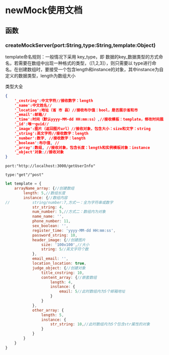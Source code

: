 # newMock使用文档

## 函数

### createMockServer(port:String,type:String,template:Object)

template命名规则：一般情况下采用 key_type，即 数据的key_数据类型的方式命名，若需要在数组中出现一种格式的类型，（[1,2,3]），则只需要以 type进行命名。在创建数组时，要接受一个包含length和instance的对象，其中instance为自定义的数据类型，length为数组大小

类型大全

```json
{
    '_cnstring':中文字符//接收数字：length
    '_name':中文姓名//
    '_location':地址（省 市 县）//接收布尔值：bool，是否展示省和市
    '_email':邮箱//
    '_time':时间（默认yyyy-MM-dd HH:mm:ss）,//接收模板：template，修改时间展示格式
    '_id':唯一guid//
    '_image':图片（返回图片url）//接收对象，包含大小：size和文字：string
    '_string':英文字符//接收数字：length
    '_number':数字, //接收数字：length
    '_boolean':布尔值, //
    '_array':数组, //接收对象，包含长度：length和实例模板对象：instance
    '_object'对象://接收对象
}
```



```
port:"http://localhost:3000/getUserInfo"
```

```
type:"get"/"post"
```

```js
let template = {
    arrayName_array: {//创建数组
        length: 5,//数组长度
        instance: {//数组内容
//          string/number:7,方式一：全为字符串或数字
            str_string: 4,
            num_number: 5,//方式二：数组内为对象
            name_name: '',
            phone_number: 11,
            sex_boolean: '',
            register_time: 'yyyy-MM-dd HH:mm:ss',
            password_string: 10,
            header_image: {//创建图片
                size: '100x100',//大小
                string: 5//英文字符个数
            },
            email_email: '',
            location_location: true,
            judge_object: {//创建对象
                title_cnstring: 10,
                content_array: {//嵌套数组
                    length: 4,
                    instance: {
                        email: 5//此时数组内为5个邮箱地址
                    }
                }
            },
            other_array: {
                length: 5,
                instance: {
                    str_string: 10,//此时数组内为5个包含str属性的对象
                }
            }
        }
    }
}
```
